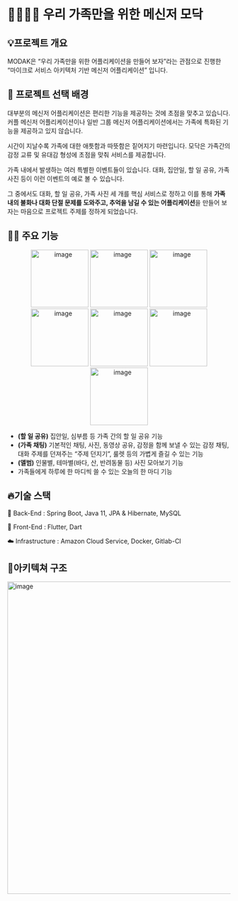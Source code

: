 # 👨‍👩‍👧‍👦 우리 가족만을 위한 메신저 모닥


## 💡프로젝트 개요

MODAK은 “우리 가족만을 위한 어플리케이션을 만들어 보자”라는 관점으로 진행한 “마이크로 서비스 아키텍처 기반 메신저 어플리케이션” 입니다.

## 🤔 프로젝트 선택 배경

대부분의 메신저 어플리케이션은 편리한 기능을 제공하는 것에 초점을 맞추고 있습니다. 커플 메신저 어플리케이션이나 일반 그룹 메신저 어플리케이션에서는 가족에 특화된 기능을 제공하고 있지 않습니다.

시간이 지날수록 가족에 대한 애틋함과 따뜻함은 짙어지기 마련입니다. 모닥은 가족간의 감정 교류 및 유대감 형성에 초점을 맞춰 서비스를 제공합니다.

가족 내에서 발생하는 여러 특별한 이벤트들이 있습니다. 대화, 집안일, 할 일 공유, 가족 사진 등이 이런 이벤트의 예로 볼 수 있습니다.

그 중에서도 대화, 할 일 공유, 가족 사진 세 개를 핵심 서비스로 정하고 이를 통해 **가족 내의 불화나 대화 단절 문제를 도와주고, 추억을 남길 수 있는 어플리케이션**을 만들어 보자는 마음으로 프로젝트 주제를 정하게 되었습니다.


## 🏄‍♂️ 주요 기능
<p align="center">
<img width="130" alt="image" src="https://user-images.githubusercontent.com/43024854/210041749-51d0b5f6-674d-4d66-bd6b-c39cf97a63a4.png">
<img width="130" alt="image" src="https://user-images.githubusercontent.com/43024854/210041586-d7c4efcd-0491-4bb1-994a-df31a08aef8c.png">
<img width="130" alt="image" src="https://user-images.githubusercontent.com/43024854/210041622-d8eb2d32-2f4e-49be-afea-49cb8c31a954.png">
<img width="130" alt="image" src="https://user-images.githubusercontent.com/43024854/210041649-e25dacde-0e2b-45e0-8a8f-efd2c2a08770.png">
<img width="130" alt="image" src="https://user-images.githubusercontent.com/43024854/210041673-4be47700-6ddf-40a7-84e7-5deef5ae6fc7.png">
<img width="130" alt="image" src="https://user-images.githubusercontent.com/43024854/210041691-0f4e1b17-1953-4b94-837d-9221ddb6b3f3.png">
<img width="130" alt="image" src="https://user-images.githubusercontent.com/43024854/210041704-48561069-407d-4605-b384-344fd4c1c4ec.png">
</p>

- **(할 일 공유)** 집안일, 심부름 등 가족 간의 할 일 공유 기능
- **(가족 채팅)** 기본적인 채팅, 사진, 동영상 공유, 감정을 함께 보낼 수 있는 감정 채팅, 대화 주제를 던져주는 “주제 던지기”, 룰렛 등의 가볍게 즐길 수 있는 기능
- **(앨범)** 인물별, 테마별(바다, 산, 반려동물 등) 사진 모아보기 기능
- 가족들에게 하루에 한 마디씩 쓸 수 있는 오늘의 한 마디 기능

## 🔥기술 스택

🔧 Back-End : Spring Boot, Java 11, JPA & Hibernate, MySQL

🌃 Front-End : Flutter, Dart
  
☁️ Infrastructure : Amazon Cloud Service, Docker, Gitlab-CI


## 📏아키텍쳐 구조
<img width="705" alt="image" src="https://user-images.githubusercontent.com/43024854/210042112-5c954a51-d489-4ebf-8860-54cfacfc97f7.png">



